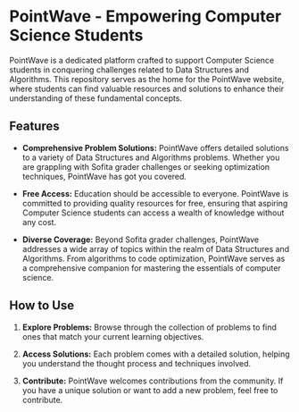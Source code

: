 # PointWave - Empowering Computer Science Students

PointWave is a dedicated platform crafted to support Computer Science students in conquering challenges related to Data Structures and Algorithms. This repository serves as the home for the PointWave website, where students can find valuable resources and solutions to enhance their understanding of these fundamental concepts.

## Features

- **Comprehensive Problem Solutions:** PointWave offers detailed solutions to a variety of Data Structures and Algorithms problems. Whether you are grappling with Sofita grader challenges or seeking optimization techniques, PointWave has got you covered.

- **Free Access:** Education should be accessible to everyone. PointWave is committed to providing quality resources for free, ensuring that aspiring Computer Science students can access a wealth of knowledge without any cost.

- **Diverse Coverage:** Beyond Sofita grader challenges, PointWave addresses a wide array of topics within the realm of Data Structures and Algorithms. From algorithms to code optimization, PointWave serves as a comprehensive companion for mastering the essentials of computer science.

## How to Use

1. **Explore Problems:** Browse through the collection of problems to find ones that match your current learning objectives.

2. **Access Solutions:** Each problem comes with a detailed solution, helping you understand the thought process and techniques involved.

3. **Contribute:** PointWave welcomes contributions from the community. If you have a unique solution or want to add a new problem, feel free to contribute.

